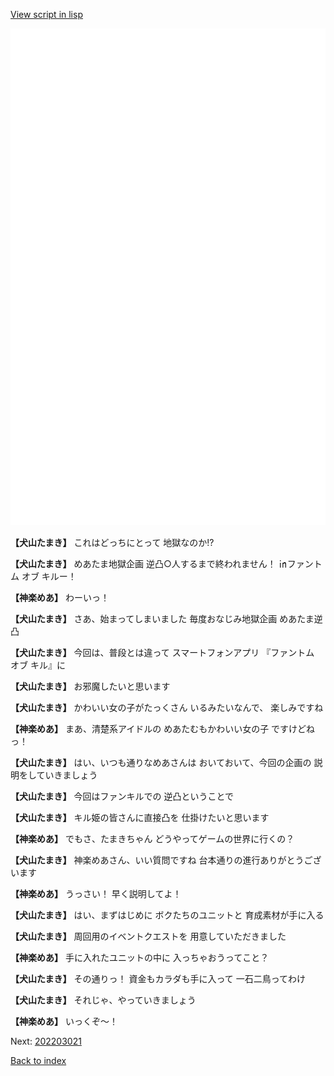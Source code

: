 [View script in lisp](../scripts/202203010.txt)

![bg_white.png](../images/backgrounds/bg_white.png)

**【犬山たまき】**
これはどっちにとって
地獄なのか!?

**【犬山たまき】**
めあたま地獄企画
逆凸○人するまで終われません！
㏌ファントム オブ キルー！

**【神楽めあ】**
わーいっ！

**【犬山たまき】**
さあ、始まってしまいました
毎度おなじみ地獄企画
めあたま逆凸

**【犬山たまき】**
今回は、普段とは違って
スマートフォンアプリ
『ファントム オブ キル』に

**【犬山たまき】**
お邪魔したいと思います

**【犬山たまき】**
かわいい女の子がたっくさん
いるみたいなんで、
楽しみですね

**【神楽めあ】**
まあ、清楚系アイドルの
めあたむもかわいい女の子
ですけどねっ！

**【犬山たまき】**
はい、いつも通りなめあさんは
おいておいて、今回の企画の
説明をしていきましょう

**【犬山たまき】**
今回はファンキルでの
逆凸ということで

**【犬山たまき】**
キル姫の皆さんに直接凸を
仕掛けたいと思います

**【神楽めあ】**
でもさ、たまきちゃん
どうやってゲームの世界に行くの？

**【犬山たまき】**
神楽めあさん、いい質問ですね
台本通りの進行ありがとうございます

**【神楽めあ】**
うっさい！
早く説明してよ！

**【犬山たまき】**
はい、まずはじめに
ボクたちのユニットと
育成素材が手に入る

**【犬山たまき】**
周回用のイベントクエストを
用意していただきました

**【神楽めあ】**
手に入れたユニットの中に
入っちゃおうってこと？

**【犬山たまき】**
その通りっ！
資金もカラダも手に入って
一石二鳥ってわけ

**【犬山たまき】**
それじゃ、やっていきましょう

**【神楽めあ】**
いっくぞ～！


Next: [202203021](202203021.md)

[Back to index](index.md)
